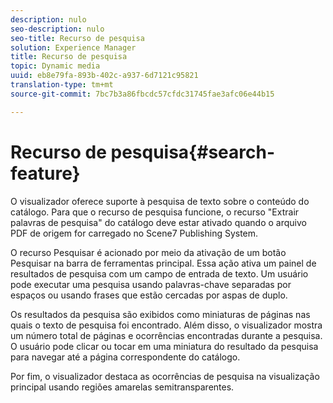 ```yaml
---
description: nulo
seo-description: nulo
seo-title: Recurso de pesquisa
solution: Experience Manager
title: Recurso de pesquisa
topic: Dynamic media
uuid: eb8e79fa-893b-402c-a937-6d7121c95821
translation-type: tm+mt
source-git-commit: 7bc7b3a86fbcdc57cfdc31745fae3afc06e44b15

---
```



# Recurso de pesquisa{#search-feature}

O visualizador oferece suporte à pesquisa de texto sobre o conteúdo do catálogo. Para que o recurso de pesquisa funcione, o recurso &quot;Extrair palavras de pesquisa&quot; do catálogo deve estar ativado quando o arquivo PDF de origem for carregado no Scene7 Publishing System.

O recurso Pesquisar é acionado por meio da ativação de um botão Pesquisar na barra de ferramentas principal. Essa ação ativa um painel de resultados de pesquisa com um campo de entrada de texto. Um usuário pode executar uma pesquisa usando palavras-chave separadas por espaços ou usando frases que estão cercadas por aspas de duplo.

Os resultados da pesquisa são exibidos como miniaturas de páginas nas quais o texto de pesquisa foi encontrado. Além disso, o visualizador mostra um número total de páginas e ocorrências encontradas durante a pesquisa. O usuário pode clicar ou tocar em uma miniatura do resultado da pesquisa para navegar até a página correspondente do catálogo.

Por fim, o visualizador destaca as ocorrências de pesquisa na visualização principal usando regiões amarelas semitransparentes.
